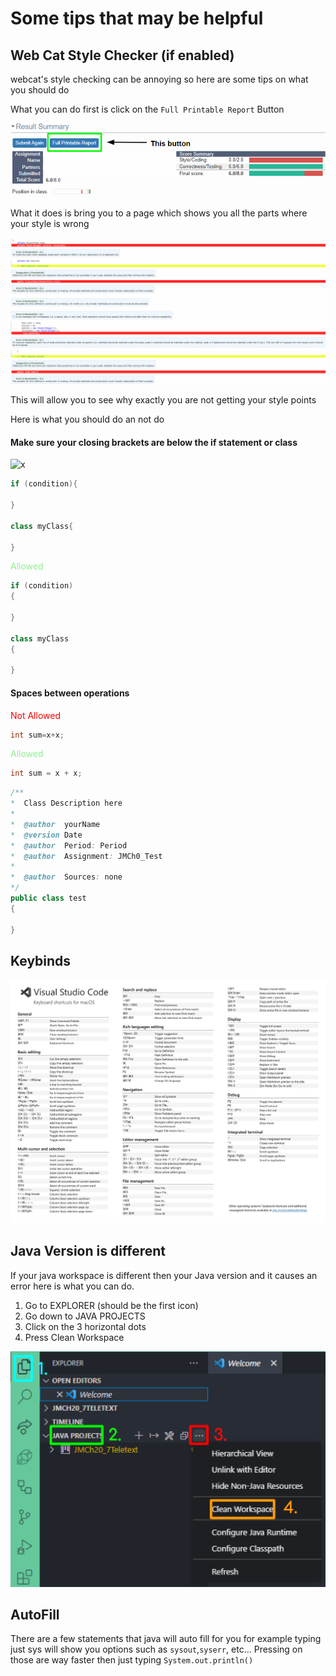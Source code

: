 # Some tips that may be helpful

## Web Cat Style Checker (if enabled)
webcat's style checking can be annoying so here are some tips on what you should do 

What you can do first is click on the `Full Printable Report` Button

![Keybinds.pdf](https://github.com/haotian2006/CSALABS/blob/main/Images/index/PrintReportButton.png?raw=true)

What it does is bring you to a page which shows you all the parts where your style is wrong

![Alt text](https://github.com/haotian2006/CSALABS/blob/main/Images/index/ErrorsIdk.png?raw=true)

This will allow you to see why exactly you are not getting your style points

Here is what you should do an not do

#### Make sure your closing brackets are below the if statement or class

![x](https://www.google.com/url?sa=i&url=https%3A%2F%2Fwww.stockio.com%2Ffree-clipart%2Fx-icon&psig=AOvVaw08MSFFv18q0br7ejL-OX7H&ust=1704954656639000&source=images&cd=vfe&opi=89978449&ved=0CBMQjRxqFwoTCOC_kpuZ0oMDFQAAAAAdAAAAABAP)
```java
if (condition){

}

class myClass{

}
```
<span style="color:LightGreen">Allowed</span>
```java
if (condition)
{

}

class myClass
{

}
```

#### Spaces between operations

<span style="color:Red">Not Allowed</span>
```java
int sum=x+x;
```
<span style="color:LightGreen">Allowed</span>
```java
int sum = x + x;
```
```java
/**
*  Class Description here
*
*  @author  yourName
*  @version Date
*  @author  Period: Period
*  @author  Assignment: JMCh0_Test
*
*  @author  Sources: none
*/
public class test
{ 

}
```

## Keybinds
![Keybinds.pdf](https://github.com/haotian2006/CSALABS/blob/main/Images/index/keyboard-shortcuts-macos.jpg?raw=true)

## Java Version is different  
If your java workspace is different then your Java version and it causes an error here is what you can do.

1. Go to EXPLORER (should be the first icon)
2. Go down to JAVA PROJECTS
3. Click on the 3 horizontal dots 
4. Press Clean Workspace

![cleanWorkspace.pdf](https://github.com/haotian2006/CSALABS/blob/main/Images/tips/CleanWorkspace.png?raw=true)

## AutoFill
There are a few statements that java will auto fill for you for example typing just sys will show you options such as `sysout`,`syserr`, etc... Pressing on those are way faster then just typing `System.out.println()`
